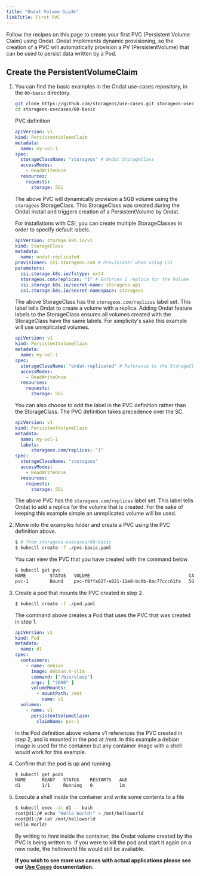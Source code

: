 ```yaml
---
title: "Ondat Volume Guide"
linkTitle: First PVC
---
```


Follow the recipes on this page to create your first PVC (Persistent Volume
Claim) using Ondat. Ondat implements dynamic provisioning, so the
creation of a PVC will automatically provision a PV (PersistentVolume) that can
be used to persist data written by a Pod.

## Create the PersistentVolumeClaim

1. You can find the basic examples in the Ondat use-cases repository, in
   the `00-basic` directory.

    ```bash
    git clone https://github.com/storageos/use-cases.git storageos-usecases
    cd storageos-usecases/00-basic
    ```

    PVC definition

    ```yaml
    apiVersion: v1
    kind: PersistentVolumeClaim
    metadata:
      name: my-vol-1
    spec:
      storageClassName: "storageos" # Ondat StorageClass
      accessModes:
        - ReadWriteOnce
      resources:
        requests:
          storage: 5Gi
    ```

    The above PVC will dynamically provision a 5GB volume using the `storageos`
    StorageClass. This StorageClass was created during the Ondat install
    and triggers creation of a PersistentVolume by Ondat.

    For installations with CSI, you can create multiple StorageClasses in order
    to specify default labels.

    ```yaml
    apiVersion: storage.k8s.io/v1
    kind: StorageClass
    metadata:
      name: ondat-replicated
    provisioner: csi.storageos.com # Provisioner when using CSI
    parameters:
      csi.storage.k8s.io/fstype: ext4
      storageos.com/replicas: "1" # Enforces 1 replica for the Volume
      csi.storage.k8s.io/secret-name: storageos-api
      csi.storage.k8s.io/secret-namespace: storageos
    ```

    The above StorageClass has the `storageos.com/replicas` label set. This
    label tells Ondat to create a volume with a replica. Adding Ondat
    feature labels to the StorageClass ensures all volumes created with the
    StorageClass have the same labels. For simplicity's sake this example will
    use unreplicated volumes.

    ```yaml
    apiVersion: v1
    kind: PersistentVolumeClaim
    metadata:
      name: my-vol-1
    spec:
      storageClassName: "ondat-replicated" # Reference to the StorageClass
      accessModes:
        - ReadWriteOnce
      resources:
        requests:
          storage: 5Gi
    ```

    You can also choose to add the label in the PVC definition rather than the
    StorageClass. The PVC definition takes precedence over the SC.

    ```yaml
    apiVersion: v1
    kind: PersistentVolumeClaim
    metadata:
      name: my-vol-1
      labels:
          storageos.com/replicas: "1"
    spec:
      storageClassName: "storageos"
      accessModes:
        - ReadWriteOnce
      resources:
        requests:
          storage: 5Gi
    ```

    The above PVC has the `storageos.com/replicas` label set. This label tells
    Ondat to add a replica for the volume that is created. For the sake
    of keeping this example simple an unreplicated volume will be used.

1.  Move into the examples folder and create a PVC using the PVC definition above.

    ```bash
    $ # from storageos-usecases/00-basic
    $ kubectl create -f ./pvc-basic.yaml
     ```
    You can view the PVC that you have created with the command below
    ```bash
    $ kubectl get pvc
    NAME         STATUS   VOLUME                                     CAPACITY   ACCESS MODES   STORAGECLASS   AGE
    pvc-1        Bound    pvc-f8ffa027-e821-11e8-bc0b-0ac77ccc61fa   5Gi        RWO            storageos       1m
    ```
1. Create a pod that mounts the PVC created in step 2.

    ```bash
    $ kubectl create -f ./pod.yaml
    ```

    The command above creates a Pod that uses the PVC that was created in step 1.
    ```yaml
    apiVersion: v1
    kind: Pod
    metadata:
      name: d1
    spec:
      containers:
        - name: debian
          image: debian:9-slim
          command: ["/bin/sleep"]
          args: [ "3600" ]
          volumeMounts:
            - mountPath: /mnt
              name: v1
      volumes:
        - name: v1
          persistentVolumeClaim:
            claimName: pvc-1
    ```

    In the Pod definition above volume v1 references the PVC created in step 2,
    and is mounted in the pod at /mnt. In this example a debian image is used
    for the container but any container image with a shell would work for this
    example.

1. Confirm that the pod is up and running
    ```bash
    $ kubectl get pods
    NAME      READY   STATUS    RESTARTS   AGE
    d1        1/1     Running   0          1m
    ```

1. Execute a shell inside the container and write some contents to a file
    ```bash
    $ kubectl exec -it d1 -- bash
    root@d1:/# echo "Hello World!" > /mnt/helloworld
    root@d1:/# cat /mnt/helloworld
    Hello World!
    ```

    By writing to /mnt inside the container, the Ondat volume created by
    the PVC is being written to. If you were to kill the pod and start it again
    on a new node, the helloworld file would still be avaliable.

    **If you wish to see more use cases with actual applications please see our
    [Use Cases](/docs/usecases/_index) documentation.**
